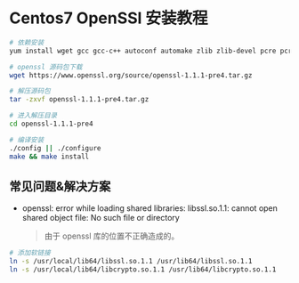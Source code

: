 # Centos7 OpenSSl 安装教程

```bash
# 依赖安装
yum install wget gcc gcc-c++ autoconf automake zlib zlib-devel pcre pcre-devel -y

# openssl 源码包下载
wget https://www.openssl.org/source/openssl-1.1.1-pre4.tar.gz

# 解压源码包
tar -zxvf openssl-1.1.1-pre4.tar.gz

# 进入解压目录
cd openssl-1.1.1-pre4

# 编译安装
./config || ./configure
make && make install
```

## 常见问题&解决方案

- openssl: error while loading shared libraries: libssl.so.1.1: cannot open shared object file: No such file or directory
  > 由于 openssl 库的位置不正确造成的。

```bash
# 添加软链接
ln -s /usr/local/lib64/libssl.so.1.1 /usr/lib64/libssl.so.1.1
ln -s /usr/local/lib64/libcrypto.so.1.1 /usr/lib64/libcrypto.so.1.1
```
